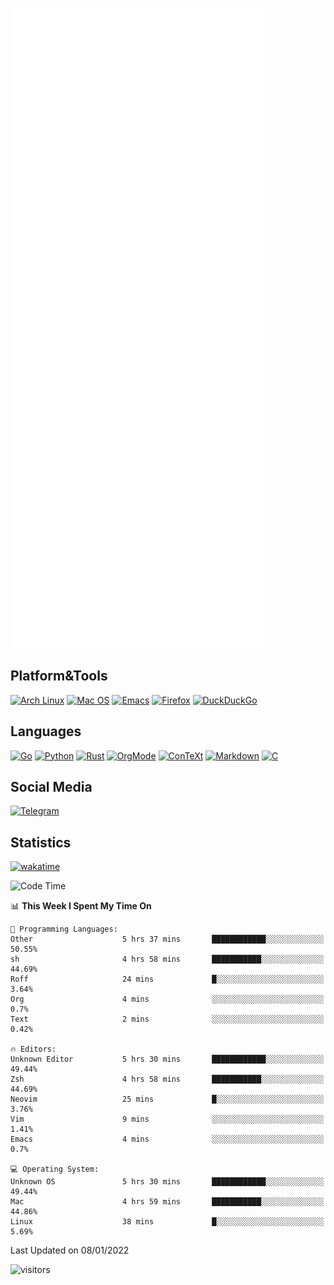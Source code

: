 ![Metrics](https://github.com/SteamedFish/SteamedFish/blob/master/github-metrics.svg)

## Platform&Tools

[![Arch Linux](https://img.shields.io/badge/ArchLinux-1793D1?logo=arch-linux&logoColor=fff&style=flat-square)](https://archlinux.org/)
[![Mac OS](https://img.shields.io/badge/MacOS-000000?style=flat-square&logo=macos&logoColor=F0F0F0)](https://www.apple.com/macos/)
[![Emacs](https://img.shields.io/badge/Emacs-%237F5AB6.svg?&style=flat-square&logo=gnu-emacs&logoColor=white)](https://www.gnu.org/software/emacs/)
[![Firefox](https://img.shields.io/badge/Firefox-FF7139?style=flat-square&logo=Firefox-Browser&logoColor=white)](https://firefox.com/)
[![DuckDuckGo](https://img.shields.io/badge/DuckDuckGo-DE5833?style=flat-square&logo=DuckDuckGo&logoColor=white)](https://duckduckgo.com/)

## Languages

[![Go](https://img.shields.io/badge/Golang-%2300ADD8.svg?style=flat-square&logo=go&logoColor=white)](https://golang.org/)
[![Python](https://img.shields.io/badge/Python-3670A0?style=flat-square&logo=python&logoColor=ffdd54)](https://www.python.org/)
[![Rust](https://img.shields.io/badge/Rust-%23000000.svg?style=flat-square&logo=rust&logoColor=white)](https://www.rust-lang.org/)
[![OrgMode](https://img.shields.io/badge/OrgMode-%23000000.svg?style=flat-square&logo=org&logoColor=white)](https://orgmode.org/)
[![ConTeXt](https://img.shields.io/badge/ConTeXt-%23008080.svg?style=flat-square&logo=latex&logoColor=white)](https://contextgarden.net/)
[![Markdown](https://img.shields.io/badge/MarkDown-%23000000.svg?style=flat-square&logo=markdown&logoColor=white)](https://daringfireball.net/projects/markdown/)
[![C](https://img.shields.io/badge/C-%2300599C.svg?style=flat-square&logo=c&logoColor=white)](https://www.iso.org/standard/74528.html)

## Social Media

[![Telegram](https://img.shields.io/badge/SteamedFish-2CA5E0?style=social&logo=telegram&logoColor=white)](https://t.me/SteamedFish)

## Statistics
[![wakatime](https://wakatime.com/badge/user/168280d6-fcf2-4b4f-ad3a-dc4612f35b38.svg)](https://wakatime.com/@168280d6-fcf2-4b4f-ad3a-dc4612f35b38)

<!--START_SECTION:waka-->
![Code Time](http://img.shields.io/badge/Code%20Time-1%2C549%20hrs%2048%20mins-blue)

📊 **This Week I Spent My Time On** 

```text
💬 Programming Languages: 
Other                    5 hrs 37 mins       ████████████░░░░░░░░░░░░░   50.55% 
sh                       4 hrs 58 mins       ███████████░░░░░░░░░░░░░░   44.69% 
Roff                     24 mins             █░░░░░░░░░░░░░░░░░░░░░░░░   3.64% 
Org                      4 mins              ░░░░░░░░░░░░░░░░░░░░░░░░░   0.7% 
Text                     2 mins              ░░░░░░░░░░░░░░░░░░░░░░░░░   0.42%

🔥 Editors: 
Unknown Editor           5 hrs 30 mins       ████████████░░░░░░░░░░░░░   49.44% 
Zsh                      4 hrs 58 mins       ███████████░░░░░░░░░░░░░░   44.69% 
Neovim                   25 mins             █░░░░░░░░░░░░░░░░░░░░░░░░   3.76% 
Vim                      9 mins              ░░░░░░░░░░░░░░░░░░░░░░░░░   1.41% 
Emacs                    4 mins              ░░░░░░░░░░░░░░░░░░░░░░░░░   0.7%

💻 Operating System: 
Unknown OS               5 hrs 30 mins       ████████████░░░░░░░░░░░░░   49.44% 
Mac                      4 hrs 59 mins       ███████████░░░░░░░░░░░░░░   44.86% 
Linux                    38 mins             █░░░░░░░░░░░░░░░░░░░░░░░░   5.69%

```


 Last Updated on 08/01/2022
<!--END_SECTION:waka-->

![visitors](https://visitor-badge.laobi.icu/badge?page_id=SteamedFish.SteamedFish)

